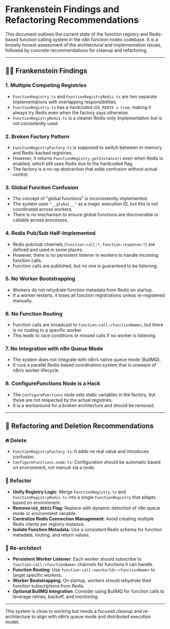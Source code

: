 # Frankenstein Findings and Refactoring Recommendations

This document outlines the current state of the function registry and Redis-based function calling system in the n8n function nodes codebase. It is a brutally honest assessment of the architectural and implementation issues, followed by concrete recommendations for cleanup and refactoring.

---

## 🧟‍♂️ Frankenstein Findings

### 1. **Multiple Competing Registries**
- `FunctionRegistry.ts` and `FunctionRegistryRedis.ts` are two separate implementations with overlapping responsibilities.
- `FunctionRegistry.ts` has a hardcoded `USE_REDIS = true`, making it always try Redis even when the factory says otherwise.
- `FunctionRegistryRedis.ts` is a cleaner Redis-only implementation but is not consistently used.

### 2. **Broken Factory Pattern**
- `FunctionRegistryFactory.ts` is supposed to switch between in-memory and Redis-backed registries.
- However, it returns `FunctionRegistry.getInstance()` even when Redis is enabled, which still uses Redis due to the hardcoded flag.
- The factory is a no-op abstraction that adds confusion without actual control.

### 3. **Global Function Confusion**
- The concept of "global functions" is inconsistently implemented.
- The system uses `"__global__"` as a magic execution ID, but this is not coordinated across workers.
- There is no mechanism to ensure global functions are discoverable or callable across processes.

### 4. **Redis Pub/Sub Half-Implemented**
- Redis pub/sub channels (`function:call:*`, `function:response:*`) are defined and used in some places.
- However, there is no persistent listener in workers to handle incoming function calls.
- Function calls are published, but no one is guaranteed to be listening.

### 5. **No Worker Bootstrapping**
- Workers do not rehydrate function metadata from Redis on startup.
- If a worker restarts, it loses all function registrations unless re-registered manually.

### 6. **No Function Routing**
- Function calls are broadcast to `function:call:<functionName>`, but there is no routing to a specific worker.
- This leads to race conditions or missed calls if no worker is listening.

### 7. **No Integration with n8n Queue Mode**
- The system does not integrate with n8n’s native queue mode (BullMQ).
- It runs a parallel Redis-based coordination system that is unaware of n8n’s worker lifecycle.

### 8. **ConfigureFunctions Node is a Hack**
- The `ConfigureFunctions` node sets static variables in the factory, but these are not respected by the actual registries.
- It is a workaround for a broken architecture and should be removed.

---

## 🧹 Refactoring and Deletion Recommendations

### 🔥 Delete
- `FunctionRegistryFactory.ts`: It adds no real value and introduces confusion.
- `ConfigureFunctions.node.ts`: Configuration should be automatic based on environment, not manual via a node.

### 🧼 Refactor
- **Unify Registry Logic**: Merge `FunctionRegistry.ts` and `FunctionRegistryRedis.ts` into a single `FunctionRegistry` that adapts based on environment.
- **Remove `USE_REDIS` Flag**: Replace with dynamic detection of n8n queue mode or environment variable.
- **Centralize Redis Connection Management**: Avoid creating multiple Redis clients per registry instance.
- **Isolate Function Metadata**: Use a consistent Redis schema for function metadata, routing, and return values.

### 🧠 Re-architect
- **Persistent Worker Listener**: Each worker should subscribe to `function:call:<functionName>` channels for functions it can handle.
- **Function Routing**: Use `function:call:<workerId>:<functionName>` to target specific workers.
- **Worker Bootstrapping**: On startup, workers should rehydrate their function subscriptions from Redis.
- **Optional BullMQ Integration**: Consider using BullMQ for function calls to leverage retries, backoff, and monitoring.

---

This system is close to working but needs a focused cleanup and re-architecture to align with n8n’s queue mode and distributed execution model.